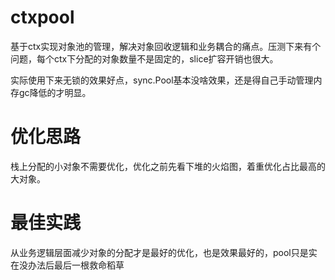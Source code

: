 # ctxpool
基于ctx实现对象池的管理，解决对象回收逻辑和业务耦合的痛点。压测下来有个问题，每个ctx下分配的对象数量不是固定的，slice扩容开销也很大。

实际使用下来无锁的效果好点，sync.Pool基本没啥效果，还是得自己手动管理内存gc降低的才明显。

# 优化思路
栈上分配的小对象不需要优化，优化之前先看下堆的火焰图，着重优化占比最高的大对象。

# 最佳实践
从业务逻辑层面减少对象的分配才是最好的优化，也是效果最好的，pool只是实在没办法后最后一根救命稻草
